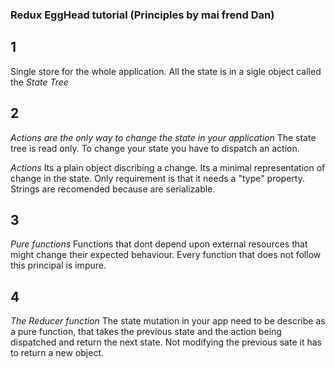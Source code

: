 ### Redux EggHead tutorial (Principles by mai frend Dan)
## 1
  Single store for the whole application. All the state is in a sigle object called the *State Tree*
## 2
  *Actions are the only way to change the state in your application*
  The state tree is read only. To change your state you have to dispatch an action.
  
  *Actions* 
  Its a plain object discribing a change.
  Its a minimal representation of change in the state.
  Only requirement is that it needs a "type" property.
  Strings are recomended because are serializable.

## 3 
  *Pure functions*
  Functions that dont depend upon external resources that might change their expected behaviour. Every function that does not follow this principal is impure.
  
## 4
  *The Reducer function*
  The state mutation in your app need to be describe as a pure function, that takes the previous state and the action being dispatched and return the next state.
  Not modifying the previous sate it has to return a new object.
  
  
